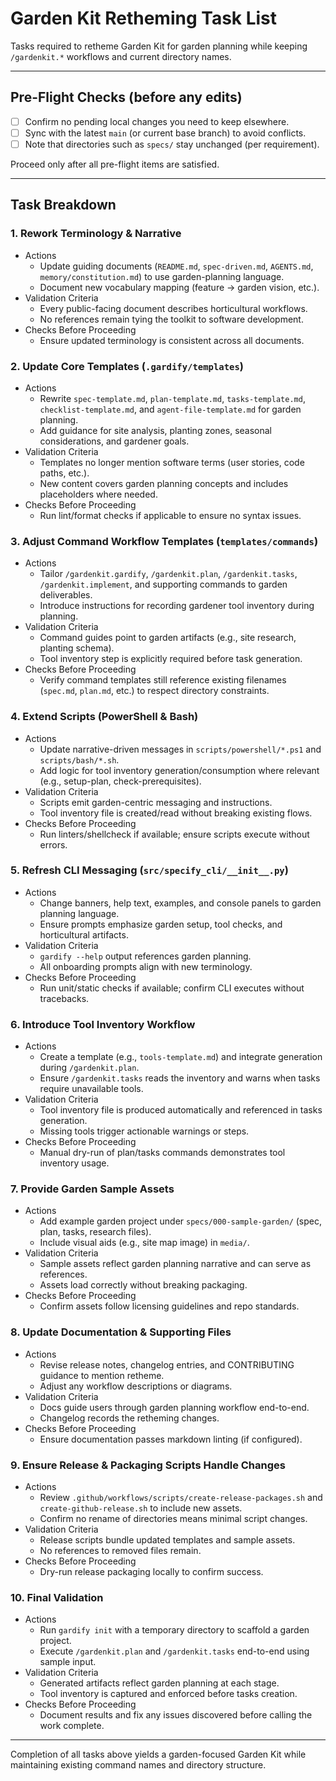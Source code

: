 # Garden Kit Retheming Task List

Tasks required to retheme Garden Kit for garden planning while keeping `/gardenkit.*` workflows and current directory names.

---

## Pre-Flight Checks (before any edits)
- [ ] Confirm no pending local changes you need to keep elsewhere.
- [ ] Sync with the latest `main` (or current base branch) to avoid conflicts.
- [ ] Note that directories such as `specs/` stay unchanged (per requirement).

Proceed only after all pre-flight items are satisfied.

---

## Task Breakdown

### 1. Rework Terminology & Narrative
- Actions
  - Update guiding documents (`README.md`, `spec-driven.md`, `AGENTS.md`, `memory/constitution.md`) to use garden-planning language.
  - Document new vocabulary mapping (feature → garden vision, etc.).
- Validation Criteria
  - Every public-facing document describes horticultural workflows.
  - No references remain tying the toolkit to software development.
- Checks Before Proceeding
  - Ensure updated terminology is consistent across all documents.

### 2. Update Core Templates (`.gardify/templates`)
- Actions
  - Rewrite `spec-template.md`, `plan-template.md`, `tasks-template.md`, `checklist-template.md`, and `agent-file-template.md` for garden planning.
  - Add guidance for site analysis, planting zones, seasonal considerations, and gardener goals.
- Validation Criteria
  - Templates no longer mention software terms (user stories, code paths, etc.).
  - New content covers garden planning concepts and includes placeholders where needed.
- Checks Before Proceeding
  - Run lint/format checks if applicable to ensure no syntax issues.

### 3. Adjust Command Workflow Templates (`templates/commands`)
- Actions
  - Tailor `/gardenkit.gardify`, `/gardenkit.plan`, `/gardenkit.tasks`, `/gardenkit.implement`, and supporting commands to garden deliverables.
  - Introduce instructions for recording gardener tool inventory during planning.
- Validation Criteria
  - Command guides point to garden artifacts (e.g., site research, planting schema).
  - Tool inventory step is explicitly required before task generation.
- Checks Before Proceeding
  - Verify command templates still reference existing filenames (`spec.md`, `plan.md`, etc.) to respect directory constraints.

### 4. Extend Scripts (PowerShell & Bash)
- Actions
  - Update narrative-driven messages in `scripts/powershell/*.ps1` and `scripts/bash/*.sh`.
  - Add logic for tool inventory generation/consumption where relevant (e.g., setup-plan, check-prerequisites).
- Validation Criteria
  - Scripts emit garden-centric messaging and instructions.
  - Tool inventory file is created/read without breaking existing flows.
- Checks Before Proceeding
  - Run linters/shellcheck if available; ensure scripts execute without errors.

### 5. Refresh CLI Messaging (`src/specify_cli/__init__.py`)
- Actions
  - Change banners, help text, examples, and console panels to garden planning language.
  - Ensure prompts emphasize garden setup, tool checks, and horticultural artifacts.
- Validation Criteria
  - `gardify --help` output references garden planning.
  - All onboarding prompts align with new terminology.
- Checks Before Proceeding
  - Run unit/static checks if available; confirm CLI executes without tracebacks.

### 6. Introduce Tool Inventory Workflow
- Actions
  - Create a template (e.g., `tools-template.md`) and integrate generation during `/gardenkit.plan`.
  - Ensure `/gardenkit.tasks` reads the inventory and warns when tasks require unavailable tools.
- Validation Criteria
  - Tool inventory file is produced automatically and referenced in tasks generation.
  - Missing tools trigger actionable warnings or steps.
- Checks Before Proceeding
  - Manual dry-run of plan/tasks commands demonstrates tool inventory usage.

### 7. Provide Garden Sample Assets
- Actions
  - Add example garden project under `specs/000-sample-garden/` (spec, plan, tasks, research files).
  - Include visual aids (e.g., site map image) in `media/`.
- Validation Criteria
  - Sample assets reflect garden planning narrative and can serve as references.
  - Assets load correctly without breaking packaging.
- Checks Before Proceeding
  - Confirm assets follow licensing guidelines and repo standards.

### 8. Update Documentation & Supporting Files
- Actions
  - Revise release notes, changelog entries, and CONTRIBUTING guidance to mention retheme.
  - Adjust any workflow descriptions or diagrams.
- Validation Criteria
  - Docs guide users through garden planning workflow end-to-end.
  - Changelog records the retheming changes.
- Checks Before Proceeding
  - Ensure documentation passes markdown linting (if configured).

### 9. Ensure Release & Packaging Scripts Handle Changes
- Actions
  - Review `.github/workflows/scripts/create-release-packages.sh` and `create-github-release.sh` to include new assets.
  - Confirm no rename of directories means minimal script changes.
- Validation Criteria
  - Release scripts bundle updated templates and sample assets.
  - No references to removed files remain.
- Checks Before Proceeding
  - Dry-run release packaging locally to confirm success.

### 10. Final Validation
- Actions
  - Run `gardify init` with a temporary directory to scaffold a garden project.
  - Execute `/gardenkit.plan` and `/gardenkit.tasks` end-to-end using sample input.
- Validation Criteria
  - Generated artifacts reflect garden planning at each stage.
  - Tool inventory is captured and enforced before tasks creation.
- Checks Before Proceeding
  - Document results and fix any issues discovered before calling the work complete.

---

Completion of all tasks above yields a garden-focused Garden Kit while maintaining existing command names and directory structure.

